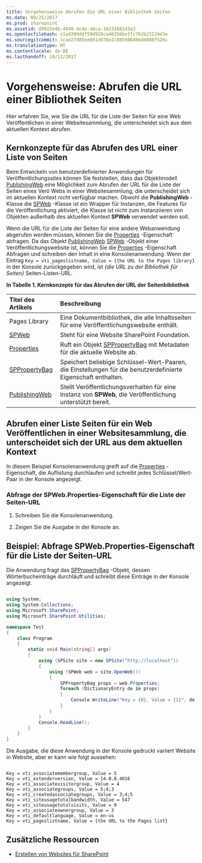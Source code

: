 ```yaml
---
title: Vorgehensweise Abrufen die URL einer Bibliothek Seiten
ms.date: 09/25/2017
ms.prod: sharepoint
ms.assetid: d9922e4b-4948-4c4a-a8ca-1623168143a3
ms.openlocfilehash: c1ad399ddf59d928ca46356be1fc762b2312443e
ms.sourcegitcommit: 1cae27d85ee691d976e2c085986466de088f526c
ms.translationtype: HT
ms.contentlocale: de-DE
ms.lasthandoff: 10/13/2017
---
```

# <a name="how-to-retrieve-the-url-of-a-pages-library"></a>Vorgehensweise: Abrufen die URL einer Bibliothek Seiten
Hier erfahren Sie, wie Sie die URL für die Liste der Seiten für eine Web Veröffentlichen in einer Websitesammlung, die unterscheidet sich aus dem aktuellen Kontext abrufen.
## <a name="core-concepts-to-know-for-retrieving-the-url-of-a-pages-list"></a>Kernkonzepte für das Abrufen des URL einer Liste von Seiten
<a name="SP15_Core_Concepts_URL_MP"> </a>

Beim Entwickeln von benutzerdefinierter Anwendungen für Veröffentlichungssites können Sie feststellen, dass das Objektmodell  [PublishingWeb](https://msdn.microsoft.com/library/Microsoft.SharePoint.Publishing.PublishingWeb.aspx) eine Möglichkeit zum Abrufen der URL für die Liste der Seiten eines Verö Webs in einer Websitesammlung, die unterscheidet sich im aktuellen Kontext nicht verfügbar machen. Obwohl die **PublishingWeb** -Klasse die [SPWeb](https://msdn.microsoft.com/library/Microsoft.SharePoint.SPWeb.aspx) -Klasse ist ein Wrapper für Instanzen, die Features für die Veröffentlichung aktiviert, die Klasse ist nicht zum Instanziieren von Objekten außerhalb des aktuellen Kontext **SPWeb** verwendet werden soll.
  
    
    
Wenn die URL für die Liste der Seiten für eine andere Webanwendung abgerufen werden müssen, können Sie die  [Properties](https://msdn.microsoft.com/library/Microsoft.SharePoint.SPWeb.Properties.aspx) -Eigenschaft abfragen. Da das Objekt [PublishingWeb](https://msdn.microsoft.com/library/Microsoft.SharePoint.Publishing.PublishingWeb.aspx) [SPWeb](https://msdn.microsoft.com/library/Microsoft.SharePoint.SPWeb.aspx) -Objekt einer Veröffentlichungswebsite ist, können Sie die [Properties](https://msdn.microsoft.com/library/Microsoft.SharePoint.SPWeb.Properties.aspx) -Eigenschaft Abfragen und schreiben den Inhalt in eine Konsolenanwendung. Wenn der Eintrag `Key = vti_pageslistname, Value = {the URL to the Pages library}` in der Konsole zurückgegeben wird, ist *{die URL zu der Bibliothek für Seiten}*  Seiten-Listen-URL.
  
    
    

**In Tabelle 1. Kernkonzepte für das Abrufen der URL der Seitenbibliothek**


|**Titel des Artikels**|**Beschreibung**|
|:-----|:-----|
|Pages Library  <br/> |Eine Dokumentbibliothek, die alle Inhaltsseiten für eine Veröffentlichungswebsite enthält.  <br/> |
| [SPWeb](https://msdn.microsoft.com/library/Microsoft.SharePoint.SPWeb.aspx) <br/> |Steht für eine Website SharePoint Foundation.  <br/> |
| [Properties](https://msdn.microsoft.com/library/Microsoft.SharePoint.SPWeb.Properties.aspx) <br/> |Ruft ein Objekt  [SPPropertyBag](https://msdn.microsoft.com/library/Microsoft.SharePoint.Utilities.SPPropertyBag.aspx) mit Metadaten für die aktuelle Website ab. <br/> |
| [SPPropertyBag](https://msdn.microsoft.com/library/Microsoft.SharePoint.Utilities.SPPropertyBag.aspx) <br/> |Speichert beliebige Schlüssel-Wert-Paaren, die Einstellungen für die benutzerdefinierte Eigenschaft enthalten.  <br/> |
| [PublishingWeb](https://msdn.microsoft.com/library/Microsoft.SharePoint.Publishing.PublishingWeb.aspx) <br/> |Stellt Veröffentlichungsverhalten für eine Instanz von **SPWeb**, die Veröffentlichung unterstützt bereit. <br/> |
   

## <a name="retrieve-the-url-of-a-pages-list-for-a-publishing-web-in-a-site-collection-that-differs-from-the-current-context"></a>Abrufen einer Liste Seiten für ein Web Veröffentlichen in einer Websitesammlung, die unterscheidet sich der URL aus dem aktuellen Kontext
<a name="SP15_Code_URL_Pages_List"> </a>

In diesem Beispiel Konsolenanwendung greift auf die  [Properties](https://msdn.microsoft.com/library/Microsoft.SharePoint.SPWeb.Properties.aspx) -Eigenschaft, die Auflistung durchlaufen und schreibt jedes Schlüssel/Wert-Paar in der Konsole angezeigt.
  
    
    

### <a name="to-query-the-spwebproperties-property-for-the-url-to-the-pages-list"></a>Abfrage der SPWeb.Properties-Eigenschaft für die Liste der Seiten-URL


1. Schreiben Sie die Konsolenanwendung.
    
  
2. Zeigen Sie die Ausgabe in der Konsole an.
    
  

## <a name="example-query-spwebproperties-property-for-the-url-to-the-pages-list"></a>Beispiel: Abfrage SPWeb.Properties-Eigenschaft für die Liste der Seiten-URL
<a name="SP15_Example_SPWeb_Properties"> </a>

Die Anwendung fragt das  [SPPropertyBag](https://msdn.microsoft.com/library/Microsoft.SharePoint.Utilities.SPPropertyBag.aspx) -Objekt, dessen Wörterbucheinträge durchläuft und schreibt diese Einträge in der Konsole angezeigt.
  
    
    

```cs

using System;
using System.Collections;
using Microsoft.SharePoint;
using Microsoft.SharePoint.Utilities;

namespace Test
{
    class Program
    {
        static void Main(string[] args)
        {
            using (SPSite site = new SPSite("http://localhost"))
            {
                using (SPWeb web = site.OpenWeb())
                {
                    SPPropertyBag props = web.Properties;
                    foreach (DictionaryEntry de in props)
                    {
                        Console.WriteLine("Key = {0}, Value = {1}", de.Key, de.Value);
                    }
                }
            }
            Console.ReadLine();
        }
    }
}

```

Die Ausgabe, die diese Anwendung in der Konsole gedruckt variiert Website in Website, aber er kann wie folgt aussehen:
  
    
    



```

Key = vti_associatemembergroup, Value = 5
Key = vti_extenderversion, Value = 14.0.0.4016
Key = vti_associatevisitorgroup, Value = 4
Key = vti_associategroups, Value = 5;4;3
Key = vti_createdassociategroups, Value = 3;4;5
Key = vti_siteusagetotalbandwidth, Value = 547
Key = vti_siteusagetotalvisits, Value = 9
Key = vti_associateownergroup, Value = 3
Key = vti_defaultlanguage, Value = en-us
Key = vti_pageslistname, Value = {the URL to the Pages list}
```


## <a name="additional-resources"></a>Zusätzliche Ressourcen
<a name="bk_addresources"> </a>


-  [Erstellen von Websites für SharePoint](build-sites-for-sharepoint.md)
    
  

